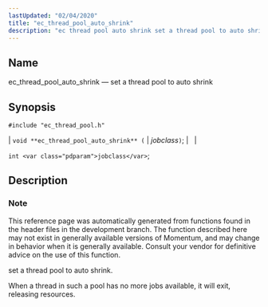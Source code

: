 ```yaml
---
lastUpdated: "02/04/2020"
title: "ec_thread_pool_auto_shrink"
description: "ec thread pool auto shrink set a thread pool to auto shrink void ec thread pool auto shrink jobclass int jobclass This reference page was automatically generated from functions found in the header files in the development branch The function described here may not exist in generally available versions of..."
---
```


<a name="apis.ec_thread_pool_auto_shrink"></a> 
## Name

ec_thread_pool_auto_shrink — set a thread pool to auto shrink

## Synopsis

`#include "ec_thread_pool.h"`

| `void **ec_thread_pool_auto_shrink** (` | <var class="pdparam">jobclass</var>`)`; |   |

`int <var class="pdparam">jobclass</var>`;<a name="idp63313408"></a> 
## Description

### Note

This reference page was automatically generated from functions found in the header files in the development branch. The function described here may not exist in generally available versions of Momentum, and may change in behavior when it is generally available. Consult your vendor for definitive advice on the use of this function.

set a thread pool to auto shrink.

When a thread in such a pool has no more jobs available, it will exit, releasing resources.